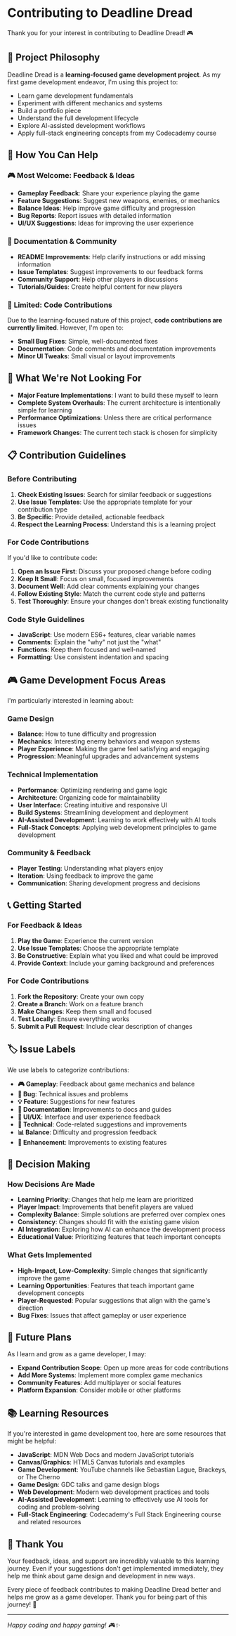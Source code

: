 # Contributing to Deadline Dread

Thank you for your interest in contributing to Deadline Dread! 🎮

## 🎯 Project Philosophy

Deadline Dread is a **learning-focused game development project**. As my first game development endeavor, I'm using this project to:

- Learn game development fundamentals
- Experiment with different mechanics and systems
- Build a portfolio piece
- Understand the full development lifecycle
- Explore AI-assisted development workflows
- Apply full-stack engineering concepts from my Codecademy course

## 🤝 How You Can Help

### 🎮 **Most Welcome: Feedback & Ideas**
- **Gameplay Feedback**: Share your experience playing the game
- **Feature Suggestions**: Suggest new weapons, enemies, or mechanics
- **Balance Ideas**: Help improve game difficulty and progression
- **Bug Reports**: Report issues with detailed information
- **UI/UX Suggestions**: Ideas for improving the user experience

### 📝 **Documentation & Community**
- **README Improvements**: Help clarify instructions or add missing information
- **Issue Templates**: Suggest improvements to our feedback forms
- **Community Support**: Help other players in discussions
- **Tutorials/Guides**: Create helpful content for new players

### 🔧 **Limited: Code Contributions**
Due to the learning-focused nature of this project, **code contributions are currently limited**. However, I'm open to:

- **Small Bug Fixes**: Simple, well-documented fixes
- **Documentation**: Code comments and documentation improvements
- **Minor UI Tweaks**: Small visual or layout improvements

## 🚫 **What We're Not Looking For**

- **Major Feature Implementations**: I want to build these myself to learn
- **Complete System Overhauls**: The current architecture is intentionally simple for learning
- **Performance Optimizations**: Unless there are critical performance issues
- **Framework Changes**: The current tech stack is chosen for simplicity

## 📋 Contribution Guidelines

### Before Contributing

1. **Check Existing Issues**: Search for similar feedback or suggestions
2. **Use Issue Templates**: Use the appropriate template for your contribution type
3. **Be Specific**: Provide detailed, actionable feedback
4. **Respect the Learning Process**: Understand this is a learning project

### For Code Contributions

If you'd like to contribute code:

1. **Open an Issue First**: Discuss your proposed change before coding
2. **Keep It Small**: Focus on small, focused improvements
3. **Document Well**: Add clear comments explaining your changes
4. **Follow Existing Style**: Match the current code style and patterns
5. **Test Thoroughly**: Ensure your changes don't break existing functionality

### Code Style Guidelines

- **JavaScript**: Use modern ES6+ features, clear variable names
- **Comments**: Explain the "why" not just the "what"
- **Functions**: Keep them focused and well-named
- **Formatting**: Use consistent indentation and spacing

## 🎮 Game Development Focus Areas

I'm particularly interested in learning about:

### **Game Design**
- **Balance**: How to tune difficulty and progression
- **Mechanics**: Interesting enemy behaviors and weapon systems
- **Player Experience**: Making the game feel satisfying and engaging
- **Progression**: Meaningful upgrades and advancement systems

### **Technical Implementation**
- **Performance**: Optimizing rendering and game logic
- **Architecture**: Organizing code for maintainability
- **User Interface**: Creating intuitive and responsive UI
- **Build Systems**: Streamlining development and deployment
- **AI-Assisted Development**: Learning to work effectively with AI tools
- **Full-Stack Concepts**: Applying web development principles to game development

### **Community & Feedback**
- **Player Testing**: Understanding what players enjoy
- **Iteration**: Using feedback to improve the game
- **Communication**: Sharing development progress and decisions

## 📞 Getting Started

### For Feedback & Ideas
1. **Play the Game**: Experience the current version
2. **Use Issue Templates**: Choose the appropriate template
3. **Be Constructive**: Explain what you liked and what could be improved
4. **Provide Context**: Include your gaming background and preferences

### For Code Contributions
1. **Fork the Repository**: Create your own copy
2. **Create a Branch**: Work on a feature branch
3. **Make Changes**: Keep them small and focused
4. **Test Locally**: Ensure everything works
5. **Submit a Pull Request**: Include clear description of changes

## 🏷️ Issue Labels

We use labels to categorize contributions:

- **🎮 Gameplay**: Feedback about game mechanics and balance
- **🐛 Bug**: Technical issues and problems
- **💡 Feature**: Suggestions for new features
- **📝 Documentation**: Improvements to docs and guides
- **🎨 UI/UX**: Interface and user experience feedback
- **🔧 Technical**: Code-related suggestions and improvements
- **📊 Balance**: Difficulty and progression feedback
- **🚀 Enhancement**: Improvements to existing features

## 🤔 Decision Making

### How Decisions Are Made
- **Learning Priority**: Changes that help me learn are prioritized
- **Player Impact**: Improvements that benefit players are valued
- **Complexity Balance**: Simple solutions are preferred over complex ones
- **Consistency**: Changes should fit with the existing game vision
- **AI Integration**: Exploring how AI can enhance the development process
- **Educational Value**: Prioritizing features that teach important concepts

### What Gets Implemented
- **High-Impact, Low-Complexity**: Simple changes that significantly improve the game
- **Learning Opportunities**: Features that teach important game development concepts
- **Player-Requested**: Popular suggestions that align with the game's direction
- **Bug Fixes**: Issues that affect gameplay or user experience

## 🎯 Future Plans

As I learn and grow as a game developer, I may:

- **Expand Contribution Scope**: Open up more areas for code contributions
- **Add More Systems**: Implement more complex game mechanics
- **Community Features**: Add multiplayer or social features
- **Platform Expansion**: Consider mobile or other platforms

## 📚 Learning Resources

If you're interested in game development too, here are some resources that might be helpful:

- **JavaScript**: MDN Web Docs and modern JavaScript tutorials
- **Canvas/Graphics**: HTML5 Canvas tutorials and examples
- **Game Development**: YouTube channels like Sebastian Lague, Brackeys, or The Cherno
- **Game Design**: GDC talks and game design blogs
- **Web Development**: Modern web development practices and tools
- **AI-Assisted Development**: Learning to effectively use AI tools for coding and problem-solving
- **Full-Stack Engineering**: Codecademy's Full Stack Engineering course and related resources

## 🙏 Thank You

Your feedback, ideas, and support are incredibly valuable to this learning journey. Even if your suggestions don't get implemented immediately, they help me think about game design and development in new ways.

Every piece of feedback contributes to making Deadline Dread better and helps me grow as a game developer. Thank you for being part of this journey! 🚀

---

*Happy coding and happy gaming! 🎮✨* 